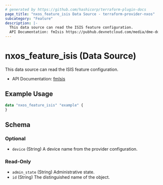 ```yaml
---
# generated by https://github.com/hashicorp/terraform-plugin-docs
page_title: "nxos_feature_isis Data Source - terraform-provider-nxos"
subcategory: "Feature"
description: |-
  This data source can read the ISIS feature configuration.
  API Documentation: fmIsis https://pubhub.devnetcloud.com/media/dme-docs-10-2-2/docs/Feature%20Management/fm:Isis/
---
```


# nxos_feature_isis (Data Source)

This data source can read the ISIS feature configuration.

- API Documentation: [fmIsis](https://pubhub.devnetcloud.com/media/dme-docs-10-2-2/docs/Feature%20Management/fm:Isis/)

## Example Usage

```terraform
data "nxos_feature_isis" "example" {
}
```

<!-- schema generated by tfplugindocs -->
## Schema

### Optional

- `device` (String) A device name from the provider configuration.

### Read-Only

- `admin_state` (String) Administrative state.
- `id` (String) The distinguished name of the object.

